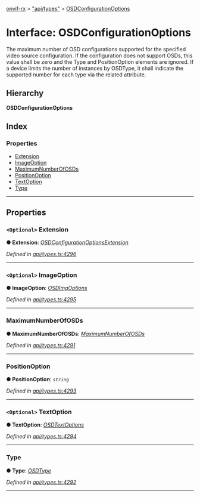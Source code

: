 [onvif-rx](../README.md) > ["api/types"](../modules/_api_types_.md) > [OSDConfigurationOptions](../interfaces/_api_types_.osdconfigurationoptions.md)

# Interface: OSDConfigurationOptions

The maximum number of OSD configurations supported for the specified video source configuration. If the configuration does not support OSDs, this value shall be zero and the Type and PositionOption elements are ignored. If a device limits the number of instances by OSDType, it shall indicate the supported number for each type via the related attribute.

## Hierarchy

**OSDConfigurationOptions**

## Index

### Properties

* [Extension](_api_types_.osdconfigurationoptions.md#extension)
* [ImageOption](_api_types_.osdconfigurationoptions.md#imageoption)
* [MaximumNumberOfOSDs](_api_types_.osdconfigurationoptions.md#maximumnumberofosds)
* [PositionOption](_api_types_.osdconfigurationoptions.md#positionoption)
* [TextOption](_api_types_.osdconfigurationoptions.md#textoption)
* [Type](_api_types_.osdconfigurationoptions.md#type)

---

## Properties

<a id="extension"></a>

### `<Optional>` Extension

**● Extension**: *[OSDConfigurationOptionsExtension](_api_types_.osdconfigurationoptionsextension.md)*

*Defined in [api/types.ts:4296](https://github.com/patrickmichalina/onvif-rx/blob/f117e44/src/api/types.ts#L4296)*

___
<a id="imageoption"></a>

### `<Optional>` ImageOption

**● ImageOption**: *[OSDImgOptions](_api_types_.osdimgoptions.md)*

*Defined in [api/types.ts:4295](https://github.com/patrickmichalina/onvif-rx/blob/f117e44/src/api/types.ts#L4295)*

___
<a id="maximumnumberofosds"></a>

###  MaximumNumberOfOSDs

**● MaximumNumberOfOSDs**: *[MaximumNumberOfOSDs](_api_types_.maximumnumberofosds.md)*

*Defined in [api/types.ts:4291](https://github.com/patrickmichalina/onvif-rx/blob/f117e44/src/api/types.ts#L4291)*

___
<a id="positionoption"></a>

###  PositionOption

**● PositionOption**: *`string`*

*Defined in [api/types.ts:4293](https://github.com/patrickmichalina/onvif-rx/blob/f117e44/src/api/types.ts#L4293)*

___
<a id="textoption"></a>

### `<Optional>` TextOption

**● TextOption**: *[OSDTextOptions](_api_types_.osdtextoptions.md)*

*Defined in [api/types.ts:4294](https://github.com/patrickmichalina/onvif-rx/blob/f117e44/src/api/types.ts#L4294)*

___
<a id="type"></a>

###  Type

**● Type**: *[OSDType](../enums/_api_types_.osdtype.md)*

*Defined in [api/types.ts:4292](https://github.com/patrickmichalina/onvif-rx/blob/f117e44/src/api/types.ts#L4292)*

___

